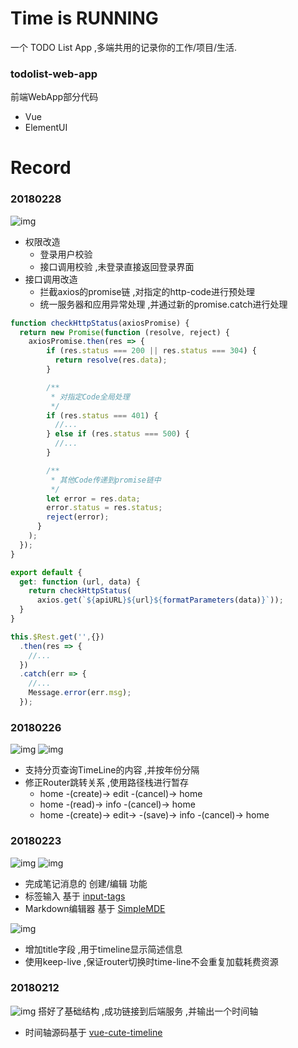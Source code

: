 # Time is RUNNING 
一个 TODO List App ,多端共用的记录你的工作/项目/生活. 

### todolist-web-app
前端WebApp部分代码

- Vue
- ElementUI


# Record
### 20180228
![img](docs/20180228-1.png)
- 权限改造
  - 登录用户校验
  - 接口调用校验 ,未登录直接返回登录界面
- 接口调用改造
  - 拦截axios的promise链 ,对指定的http-code进行预处理
  - 统一服务器和应用异常处理 ,并通过新的promise.catch进行处理
```javascript
function checkHttpStatus(axiosPromise) {
  return new Promise(function (resolve, reject) {
    axiosPromise.then(res => {
        if (res.status === 200 || res.status === 304) {
          return resolve(res.data);
        }

        /**
         * 对指定Code全局处理
         */
        if (res.status === 401) {
          //...
        } else if (res.status === 500) {
          //...
        }

        /**
         * 其他Code传递到promise链中
         */
        let error = res.data;
        error.status = res.status;
        reject(error);
      }
    );
  });
}

export default {
  get: function (url, data) {
    return checkHttpStatus(
      axios.get(`${apiURL}${url}${formatParameters(data)}`));
  }
}
```
```javascript
this.$Rest.get('',{})
  .then(res => {
    //...
  })
  .catch(err => {
    //...
    Message.error(err.msg);
  });
```

### 20180226
![img](docs/20180226-1.png)
![img](docs/20180226-2.png)
- 支持分页查询TimeLine的内容 ,并按年份分隔
- 修正Router跳转关系 ,使用路径栈进行暂存
  - home -(create)-> edit -(cancel)-> home
  - home -(read)-> info -(cancel)-> home
  - home -(create)-> edit-> -(save)-> info -(cancel)-> home

### 20180223
![img](docs/20180223-1.png)
![img](docs/20180223-2.png)
- 完成笔记消息的 创建/编辑 功能
- 标签输入 基于 [input-tags](https://github.com/matiastucci/vue-input-tag)
- Markdown编辑器 基于 [SimpleMDE](https://github.com/F-loat/vue-simplemde)

![img](docs/20180223-3.png)
- 增加title字段 ,用于timeline显示简述信息
- 使用keep-live ,保证router切换时time-line不会重复加载耗费资源

### 20180212
![img](docs/20180218.jpg)
搭好了基础结构 ,成功链接到后端服务 ,并输出一个时间轴
- 时间轴源码基于 [vue-cute-timeline](https://github.com/luyilin/vue-cute-timeline)
